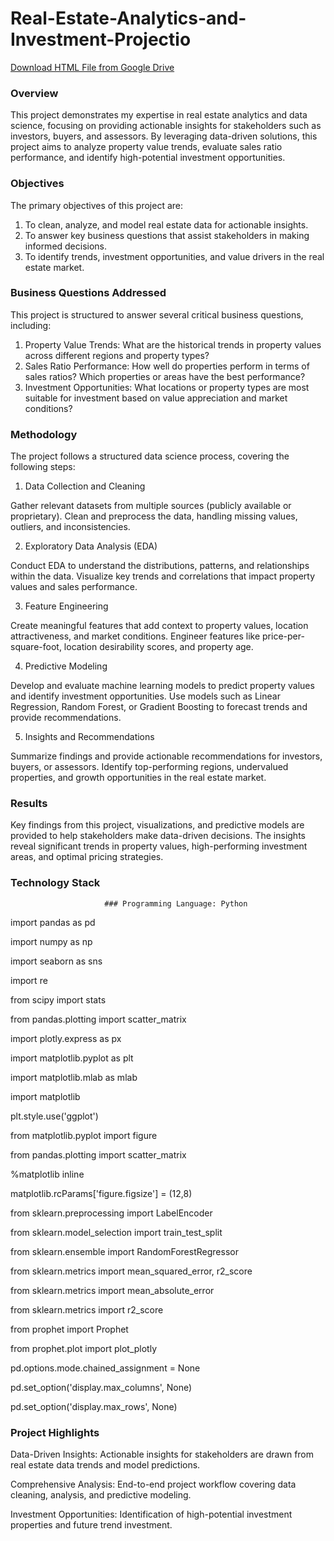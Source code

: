 # Real-Estate-Analytics-and-Investment-Projectio 
[Download HTML File from Google Drive](https://drive.google.com/drive/folders/1KSm9NiNOhtF3MkgKZdqADFw5cRhnM248?usp=sharing)


### Overview
This project demonstrates my expertise in real estate analytics and data science, focusing on providing actionable insights for stakeholders such as investors, buyers, and assessors. By leveraging data-driven solutions, this project aims to analyze property value trends, evaluate sales ratio performance, and identify high-potential investment opportunities.

### Objectives
The primary objectives of this project are:

1. To clean, analyze, and model real estate data for actionable insights.
2. To answer key business questions that assist stakeholders in making informed decisions.
3. To identify trends, investment opportunities, and value drivers in the real estate market.

### Business Questions Addressed
This project is structured to answer several critical business questions, including:

1. Property Value Trends: What are the historical trends in property values across different regions and property types?
2. Sales Ratio Performance: How well do properties perform in terms of sales ratios? Which properties or areas have the best performance?
3. Investment Opportunities: What locations or property types are most suitable for investment based on value appreciation and market conditions?

### Methodology
The project follows a structured data science process, covering the following steps:

1. Data Collection and Cleaning

  Gather relevant datasets from multiple sources (publicly available or proprietary).
  Clean and preprocess the data, handling missing values, outliers, and inconsistencies.
  
2. Exploratory Data Analysis (EDA)

  Conduct EDA to understand the distributions, patterns, and relationships within the data.
  Visualize key trends and correlations that impact property values and sales performance.

3. Feature Engineering

  Create meaningful features that add context to property values, location attractiveness, and market conditions.
  Engineer features like price-per-square-foot, location desirability scores, and property age.

4. Predictive Modeling

  Develop and evaluate machine learning models to predict property values and identify investment opportunities.
  Use models such as Linear Regression, Random Forest, or Gradient Boosting to forecast trends and provide recommendations.

5. Insights and Recommendations

  Summarize findings and provide actionable recommendations for investors, buyers, or assessors.
  Identify top-performing regions, undervalued properties, and growth opportunities in the real estate market.

### Results
Key findings from this project, visualizations, and predictive models are provided to help stakeholders make data-driven decisions. The insights reveal significant trends in property values, high-performing investment areas, and optimal pricing strategies.

### Technology Stack
                         ### Programming Language: Python
import pandas as pd

import numpy as np

import seaborn as sns

import re

from scipy import stats

from pandas.plotting import scatter_matrix

import plotly.express as px

import matplotlib.pyplot as plt

import matplotlib.mlab as mlab

import matplotlib

plt.style.use('ggplot')

from matplotlib.pyplot import figure

from pandas.plotting import scatter_matrix

%matplotlib inline

matplotlib.rcParams['figure.figsize'] = (12,8)

from sklearn.preprocessing import LabelEncoder

from sklearn.model_selection import train_test_split

from sklearn.ensemble import RandomForestRegressor

from sklearn.metrics import mean_squared_error, r2_score

from sklearn.metrics import mean_absolute_error

from sklearn.metrics import r2_score

from prophet import Prophet

from prophet.plot import plot_plotly

pd.options.mode.chained_assignment = None

pd.set_option('display.max_columns', None)

pd.set_option('display.max_rows', None)

### Project Highlights
Data-Driven Insights: Actionable insights for stakeholders are drawn from real estate data trends and model predictions.

Comprehensive Analysis: End-to-end project workflow covering data cleaning, analysis, and predictive modeling.

Investment Opportunities: Identification of high-potential investment properties and future trend investment.
